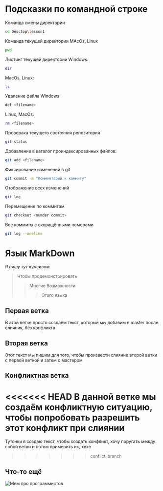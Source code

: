 # Подсказки по командной строке

Команда смены директории 
```sh
cd Desctop\lesson1
```

Команда текущей директории
MAcOs, Linux
```sh
pwd
```

Листинг текущей директории
Windows:
```sh
dir
```

MacOs, Linux:
```sh
ls
```

Удаление файла 
Windows
```sh
del <filename>
```

Linux, MacOs:
```sh
rm <filename>
```

Проверака текущего состояния репозитория
```sh
git status
```

Добавление в каталог проиндексированных файлов:
```sh
git add <filename>
```

Фиксирование изменений в git
```sh
git commit -m "Комментарий к коммиту"
```

Отображение всех изменений
```sh
git log
```

Перемещение по коммитам
```sh
git checkout <numder commit>
```

Все коммиты с скоращёнными номерами
```sh
git log --oneline
```


 # Язык MarkDown

 *Я пишу тут курсивом*

 > Чтобы продемонстрировать
 >>Многие Возможности
 >>> Этого языка

 ## Первая ветка

В этой ветке просто создаём текст, который мы добавим в master после слияния, без конфликта

 ## Вторая ветка

 Этот текст мы пишим для того, чтобы произвести слияние второй ветки с первой веткой и затем с мастером

 ## Конфликтная ветка

<<<<<<< HEAD
 В  данной ветке мы создаём конфликтную ситуацию, чтобы попробовать разрешить этот конфликт при слиянии
=======
 Туточки я создаю текст, чтобы создать конфликт, хочу поругать между собой ветки и потом примерить их, хехе
>>>>>>> conflict_branch

 ## Что-то ещё

  ![Мем про программистов](meme.jpg)
